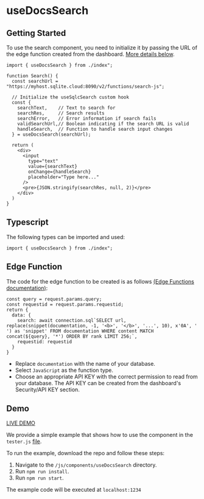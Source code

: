 # useDocsSearch

## Getting Started

To use the search component, you need to initialize it by passing the URL of the edge function created from the dashboard. [More details below](#edge-function).

```
import { useDocsSearch } from ./index";

function Search() {
  const searchUrl = "https://myhost.sqlite.cloud:8090/v2/functions/search-js";

  // Initialize the useSqlcSearch custom hook
  const {
    searchText,    // Text to search for
    searchRes,     // Search results
    searchError,   // Error information if search fails
    validSearchUrl,// Boolean indicating if the search URL is valid
    handleSearch,  // Function to handle search input changes
  } = useDocsSearch(searchUrl);

  return (
    <div>
      <input
        type="text"
        value={searchText}
        onChange={handleSearch}
        placeholder="Type here..."
      />
      <pre>{JSON.stringify(searchRes, null, 2)}</pre>
    </div>
  )
}
```


## Typescript
The following types can be imported and used:

```
import { useDocsSearch } from ./index";
```


## Edge Function

The code for the edge function to be created is as follows [(Edge Functions documentation)](https://docs.sqlitecloud.io/docs/introduction/edge_functions):
```
const query = request.params.query;
const requestid = request.params.requestid;
return {
  data: {
    search: await connection.sql`SELECT url, replace(snippet(documentation, -1, '<b>', '</b>', '...', 10), x'0A', ' ') as 'snippet' FROM documentation WHERE content MATCH concat(${query}, '*') ORDER BY rank LIMIT 256;`,
    requestid: requestid
  }
}
```
- Replace `documentation` with the name of your database.
- Select `JavaScript` as the function type.
- Choose an appropriate API KEY with the correct permission to read from your database. The API KEY can be created from the dashboard's Security/API KEY section.


## Demo
[LIVE DEMO](https://sqlc-react-search.vercel.app/)

We provide a simple example that shows how to use the component in the `tester.js` [file](https://github.com/sqlitecloud/examples/blob/main/js/components/useDocsSearch/src/tester.js).

To run the example, download the repo and follow these steps:
1. Navigate to the `/js/components/useDocsSearch` directory.
2. Run `npm run install`.
2. Run `npm run start`.

The example code will be executed at `localhost:1234`

